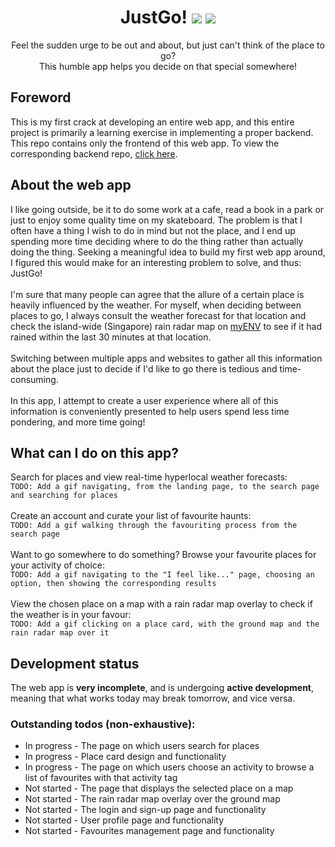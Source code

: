 <div align='center'>
  <h1>
    <div display='flex' align-items='center'>
      JustGo!
      <img src='https://user-images.githubusercontent.com/23531034/148372740-681d6810-c6ef-4560-b64e-996db9079e1e.png#gh-light-mode-only' />
      <img src='https://user-images.githubusercontent.com/23531034/148373133-da36d27f-8f04-49f4-a7c1-ecefd5818801.png#gh-dark-mode-only' />
    </div>
  </h1>
</div>

<p align='center'>
  Feel the sudden urge to be out and about, but just can't think of the place to go?
  <br />
  This humble app helps you decide on that special somewhere!
</p>

<h2>Foreword</h2>
This is my first crack at developing an entire web app, and this entire project is primarily a learning exercise in implementing a proper backend. This repo contains only the frontend of this web app. To view the corresponding backend repo, <a href='https://github.com/canneth/just-go-backend' rel='noreferrer'>click here</a>.

<h2>About the web app</h2>
I like going outside, be it to do some work at a cafe, read a book in a park or just to enjoy some quality time on my skateboard. The problem is that I often have a thing I wish to do in mind but not the place, and I end up spending more time deciding where to do the thing rather than actually doing the thing. Seeking a meaningful idea to build my first web app around, I figured this would make for an interesting problem to solve, and thus: JustGo!
<br />
<br />
I'm sure that many people can agree that the allure of a certain place is heavily influenced by the weather. For myself, when deciding between places to go, I always consult the weather forecast for that location and check the island-wide (Singapore) rain radar map on <a href='https://play.google.com/store/apps/details?id=sg.gov.nea&hl=en_SG&gl=US' rel='noreferrer'>myENV</a> to see if it had rained within the last 30 minutes at that location.
<br />
<br />
Switching between multiple apps and websites to gather all this information about the place just to decide if I'd like to go there is tedious and time-consuming.
<br />
<br />
In this app, I attempt to create a user experience where all of this information is conveniently presented to help users spend less time pondering, and more time going!

<h2>What can I do on this app?</h2>
Search for places and view real-time hyperlocal weather forecasts:
<br />
<code>TODO: Add a gif navigating, from the landing page, to the search page and searching for places</code>
<br />
<br />
Create an account and curate your list of favourite haunts:
<br />
<code>TODO: Add a gif walking through the favouriting process from the search page</code>
<br />
<br />
Want to go somewhere to do something? Browse your favourite places for your activity of choice:
<br />
<code>TODO: Add a gif navigating to the "I feel like..." page, choosing an option, then showing the corresponding results</code>
<br />
<br />
View the chosen place on a map with a rain radar map overlay to check if the weather is in your favour:
<br />
<code>TODO: Add a gif clicking on a place card, with the ground map and the rain radar map over it</code>

<h2>Development status</h2>
The web app is <strong>very incomplete</strong>, and is undergoing <strong>active development</strong>, meaning that what works today may break tomorrow, and vice versa.

<h3>Outstanding todos (non-exhaustive):</h3>
<ul>
  <li>In progress - The page on which users search for places</li>
  <li>In progress - Place card design and functionality</li>
  <li>In progress - The page on which users choose an activity to browse a list of favourites with that activity tag</li>
  <li>Not started - The page that displays the selected place on a map</li>
  <li>Not started - The rain radar map overlay over the ground map</li>
  <li>Not started - The login and sign-up page and functionality</li>
  <li>Not started - User profile page and functionality</li>
  <li>Not started - Favourites management page and functionality</li>
</ul>
